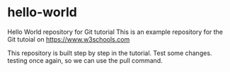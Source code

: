 # hello-world
Hello World repository for Git tutorial
This is an example repository for the Git tutoial on https://www.w3schools.com

This repository is built step by step in the tutorial.
Test some changes.
testing once again, so we can use the pull command.

